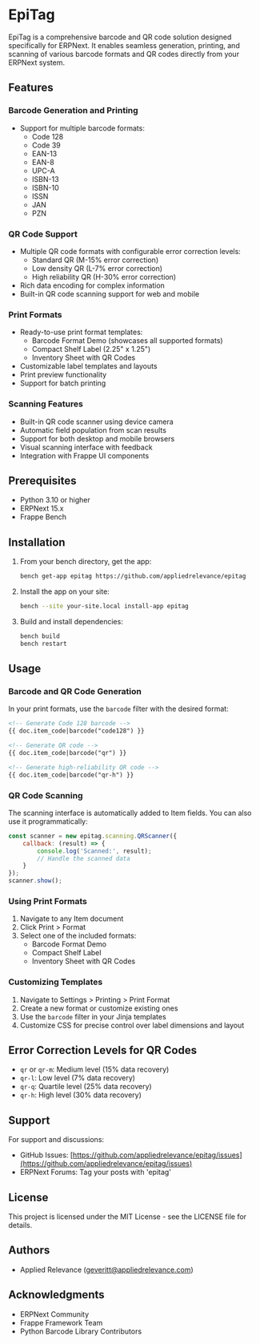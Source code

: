 # EpiTag

EpiTag is a comprehensive barcode and QR code solution designed specifically for ERPNext. It enables seamless generation, printing, and scanning of various barcode formats and QR codes directly from your ERPNext system.

## Features

### Barcode Generation and Printing
- Support for multiple barcode formats:
  - Code 128
  - Code 39
  - EAN-13
  - EAN-8
  - UPC-A
  - ISBN-13
  - ISBN-10
  - ISSN
  - JAN
  - PZN

### QR Code Support
- Multiple QR code formats with configurable error correction levels:
  - Standard QR (M-15% error correction)
  - Low density QR (L-7% error correction)
  - High reliability QR (H-30% error correction)
- Rich data encoding for complex information
- Built-in QR code scanning support for web and mobile

### Print Formats
- Ready-to-use print format templates:
  - Barcode Format Demo (showcases all supported formats)
  - Compact Shelf Label (2.25" x 1.25")
  - Inventory Sheet with QR Codes
- Customizable label templates and layouts
- Print preview functionality
- Support for batch printing

### Scanning Features
- Built-in QR code scanner using device camera
- Automatic field population from scan results
- Support for both desktop and mobile browsers
- Visual scanning interface with feedback
- Integration with Frappe UI components

## Prerequisites

- Python 3.10 or higher
- ERPNext 15.x
- Frappe Bench

## Installation

1. From your bench directory, get the app:
   ```bash
   bench get-app epitag https://github.com/appliedrelevance/epitag
   ```

2. Install the app on your site:
   ```bash
   bench --site your-site.local install-app epitag
   ```

3. Build and install dependencies:
   ```bash
   bench build
   bench restart
   ```

## Usage

### Barcode and QR Code Generation

In your print formats, use the `barcode` filter with the desired format:

```html
<!-- Generate Code 128 barcode -->
{{ doc.item_code|barcode("code128") }}

<!-- Generate QR code -->
{{ doc.item_code|barcode("qr") }}

<!-- Generate high-reliability QR code -->
{{ doc.item_code|barcode("qr-h") }}
```

### QR Code Scanning

The scanning interface is automatically added to Item fields. You can also use it programmatically:

```javascript
const scanner = new epitag.scanning.QRScanner({
    callback: (result) => {
        console.log('Scanned:', result);
        // Handle the scanned data
    }
});
scanner.show();
```

### Using Print Formats

1. Navigate to any Item document
2. Click Print > Format
3. Select one of the included formats:
   - Barcode Format Demo
   - Compact Shelf Label
   - Inventory Sheet with QR Codes

### Customizing Templates

1. Navigate to Settings > Printing > Print Format
2. Create a new format or customize existing ones
3. Use the `barcode` filter in your Jinja templates
4. Customize CSS for precise control over label dimensions and layout

## Error Correction Levels for QR Codes

- `qr` or `qr-m`: Medium level (15% data recovery)
- `qr-l`: Low level (7% data recovery)
- `qr-q`: Quartile level (25% data recovery)
- `qr-h`: High level (30% data recovery)

## Support

For support and discussions:
- GitHub Issues: [https://github.com/appliedrelevance/epitag/issues](https://github.com/appliedrelevance/epitag/issues)
- ERPNext Forums: Tag your posts with 'epitag'

## License

This project is licensed under the MIT License - see the LICENSE file for details.

## Authors

- Applied Relevance ([geveritt@appliedrelevance.com](mailto:geveritt@appliedrelevance.com))

## Acknowledgments

- ERPNext Community
- Frappe Framework Team
- Python Barcode Library Contributors